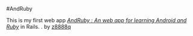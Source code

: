 #AndRuby

This is my first web app
[*AndRuby : An web app for learning Android and Ruby*](http://andruby.com)
in Rails. . by [z8888q](http://about.me/z8888q)


